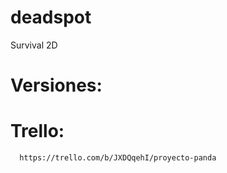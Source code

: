 # deadspot
Survival 2D 

  # Versiones:
  
  # Trello:
      https://trello.com/b/JXDQqehI/proyecto-panda
      
    
  
